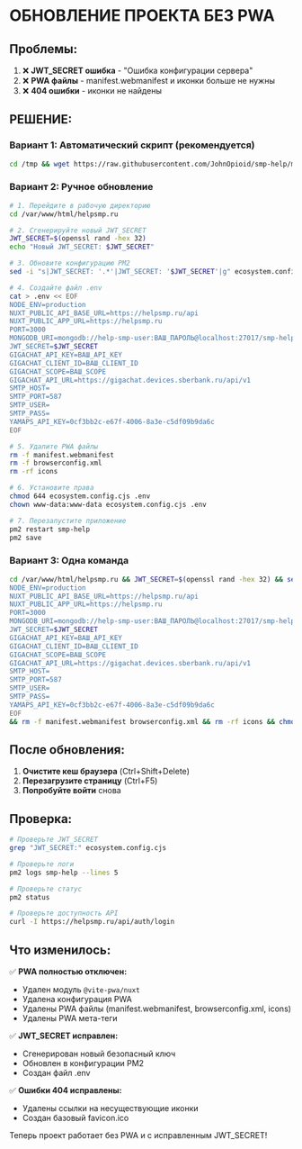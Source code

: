 # ОБНОВЛЕНИЕ ПРОЕКТА БЕЗ PWA

## Проблемы:
1. ❌ **JWT_SECRET ошибка** - "Ошибка конфигурации сервера"
2. ❌ **PWA файлы** - manifest.webmanifest и иконки больше не нужны
3. ❌ **404 ошибки** - иконки не найдены

## РЕШЕНИЕ:

### **Вариант 1: Автоматический скрипт (рекомендуется)**
```bash
cd /tmp && wget https://raw.githubusercontent.com/JohnOpioid/smp-help/main/deploy/update-no-pwa.sh && chmod +x update-no-pwa.sh && sudo ./update-no-pwa.sh
```

### **Вариант 2: Ручное обновление**
```bash
# 1. Перейдите в рабочую директорию
cd /var/www/html/helpsmp.ru

# 2. Сгенерируйте новый JWT_SECRET
JWT_SECRET=$(openssl rand -hex 32)
echo "Новый JWT_SECRET: $JWT_SECRET"

# 3. Обновите конфигурацию PM2
sed -i "s|JWT_SECRET: '.*'|JWT_SECRET: '$JWT_SECRET'|g" ecosystem.config.cjs

# 4. Создайте файл .env
cat > .env << EOF
NODE_ENV=production
NUXT_PUBLIC_API_BASE_URL=https://helpsmp.ru/api
NUXT_PUBLIC_APP_URL=https://helpsmp.ru
PORT=3000
MONGODB_URI=mongodb://help-smp-user:ВАШ_ПАРОЛЬ@localhost:27017/smp-help
JWT_SECRET=$JWT_SECRET
GIGACHAT_API_KEY=ВАШ_API_KEY
GIGACHAT_CLIENT_ID=ВАШ_CLIENT_ID
GIGACHAT_SCOPE=ВАШ_SCOPE
GIGACHAT_API_URL=https://gigachat.devices.sberbank.ru/api/v1
SMTP_HOST=
SMTP_PORT=587
SMTP_USER=
SMTP_PASS=
YAMAPS_API_KEY=0cf3bb2c-e67f-4006-8a3e-c5df09b9da6c
EOF

# 5. Удалите PWA файлы
rm -f manifest.webmanifest
rm -f browserconfig.xml
rm -rf icons

# 6. Установите права
chmod 644 ecosystem.config.cjs .env
chown www-data:www-data ecosystem.config.cjs .env

# 7. Перезапустите приложение
pm2 restart smp-help
pm2 save
```

### **Вариант 3: Одна команда**
```bash
cd /var/www/html/helpsmp.ru && JWT_SECRET=$(openssl rand -hex 32) && sed -i "s|JWT_SECRET: '.*'|JWT_SECRET: '$JWT_SECRET'|g" ecosystem.config.cjs && cat > .env << EOF
NODE_ENV=production
NUXT_PUBLIC_API_BASE_URL=https://helpsmp.ru/api
NUXT_PUBLIC_APP_URL=https://helpsmp.ru
PORT=3000
MONGODB_URI=mongodb://help-smp-user:ВАШ_ПАРОЛЬ@localhost:27017/smp-help
JWT_SECRET=$JWT_SECRET
GIGACHAT_API_KEY=ВАШ_API_KEY
GIGACHAT_CLIENT_ID=ВАШ_CLIENT_ID
GIGACHAT_SCOPE=ВАШ_SCOPE
GIGACHAT_API_URL=https://gigachat.devices.sberbank.ru/api/v1
SMTP_HOST=
SMTP_PORT=587
SMTP_USER=
SMTP_PASS=
YAMAPS_API_KEY=0cf3bb2c-e67f-4006-8a3e-c5df09b9da6c
EOF
&& rm -f manifest.webmanifest browserconfig.xml && rm -rf icons && chmod 644 ecosystem.config.cjs .env && chown www-data:www-data ecosystem.config.cjs .env && pm2 restart smp-help && pm2 save && echo "✅ Проект обновлен без PWA! JWT_SECRET: $JWT_SECRET"
```

## После обновления:

1. **Очистите кеш браузера** (Ctrl+Shift+Delete)
2. **Перезагрузите страницу** (Ctrl+F5)
3. **Попробуйте войти** снова

## Проверка:

```bash
# Проверьте JWT_SECRET
grep "JWT_SECRET:" ecosystem.config.cjs

# Проверьте логи
pm2 logs smp-help --lines 5

# Проверьте статус
pm2 status

# Проверьте доступность API
curl -I https://helpsmp.ru/api/auth/login
```

## Что изменилось:

✅ **PWA полностью отключен:**
- Удален модуль `@vite-pwa/nuxt`
- Удалена конфигурация PWA
- Удалены PWA файлы (manifest.webmanifest, browserconfig.xml, icons)
- Удалены PWA мета-теги

✅ **JWT_SECRET исправлен:**
- Сгенерирован новый безопасный ключ
- Обновлен в конфигурации PM2
- Создан файл .env

✅ **Ошибки 404 исправлены:**
- Удалены ссылки на несуществующие иконки
- Создан базовый favicon.ico

Теперь проект работает без PWA и с исправленным JWT_SECRET!
